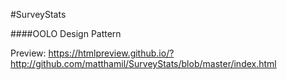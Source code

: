 #SurveyStats

####OOLO Design Pattern

Preview: https://htmlpreview.github.io/?http://github.com/matthamil/SurveyStats/blob/master/index.html